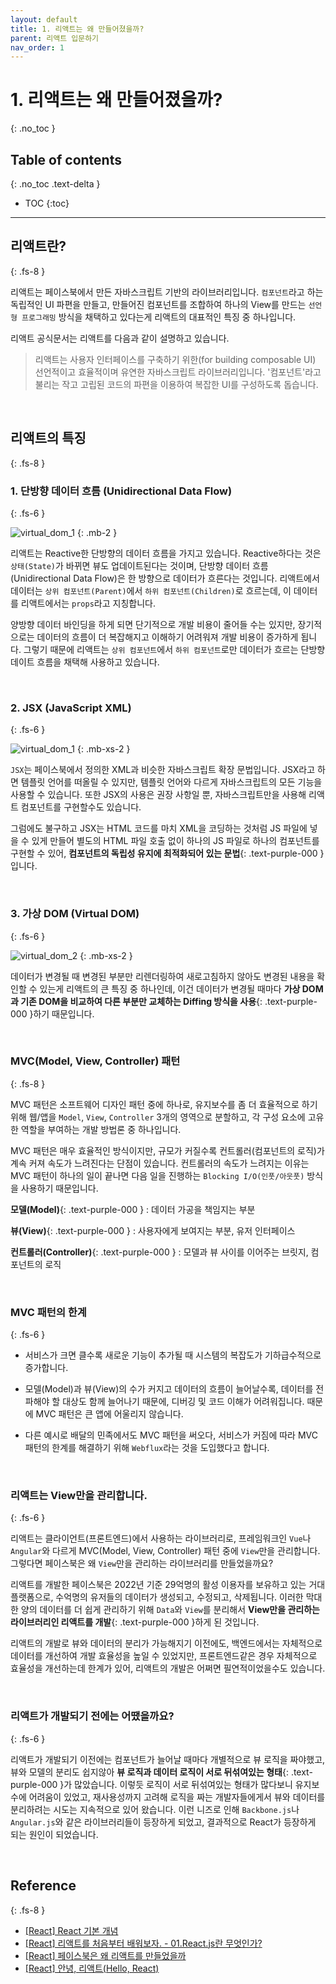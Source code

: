 ```yaml
---
layout: default
title: 1. 리액트는 왜 만들어졌을까?
parent: 리액트 입문하기
nav_order: 1
---
```


# 1. 리액트는 왜 만들어졌을까?
{: .no_toc }

## Table of contents
{: .no_toc .text-delta }

- TOC
{:toc}

---

## 리액트란?
{: .fs-8 }

리액트는 페이스북에서 만든 자바스크립트 기반의 라이브러리입니다. `컴포넌트`라고 하는 독립적인 UI 파편을 만들고, 만들어진 컴포넌트를 조합하여 하나의 View를 만드는 `선언형 프로그래밍` 방식을 채택하고 있다는게 리액트의 대표적인 특징 중 하나입니다.

리액트 공식문서는 리액트를 다음과 같이 설명하고 있습니다.

> 리액트는 사용자 인터페이스를 구축하기 위한(for building composable UI) 선언적이고 효율적이며 유연한 자바스크립트 라이브러리입니다. '컴포넌트'라고 불리는 작고 고립된 코드의 파편을 이용하여 복잡한 UI를 구성하도록 돕습니다.

&nbsp;

## 리액트의 특징
{: .fs-8 }

### 1. 단방향 데이터 흐름 (Unidirectional Data Flow)
{: .fs-6 }

![virtual_dom_1](../../assets/images/react_start_1.png)
{: .mb-2 }

리액트는 Reactive한 단방향의 데이터 흐름을 가지고 있습니다. Reactive하다는 것은 `상태(State)`가 바뀌면 뷰도 업데이트된다는 것이며, 단방향 데이터 흐름(Unidirectional Data Flow)은 한 방향으로 데이터가 흐른다는 것입니다. 리액트에서 데이터는 `상위 컴포넌트(Parent)`에서 `하위 컴포넌트(Children)`로 흐르는데, 이 데이터를 리액트에서는 `props`라고 지칭합니다.

양방향 데이터 바인딩을 하게 되면 단기적으로 개발 비용이 줄어들 수는 있지만, 장기적으로는 데이터의 흐름이 더 복잡해지고 이해하기 어려워져 개발 비용이 증가하게 됩니다. 그렇기 때문에 리액트는 `상위 컴포넌트`에서 `하위 컴포넌트`로만 데이터가 흐르는 단방향 데이트 흐름을 채택해 사용하고 있습니다.

&nbsp;

### 2. JSX (JavaScript XML)
{: .fs-6 }

![virtual_dom_1](../../assets/images/react_start_2.png)
{: .mb-xs-2 }

`JSX`는 페이스북에서 정의한 XML과 비슷한 자바스크립트 확장 문법입니다. JSX라고 하면 템플릿 언어를 떠올릴 수 있지만, 템플릿 언어와 다르게 자바스크립트의 모든 기능을 사용할 수 있습니다. 또한 JSX의 사용은 권장 사항일 뿐, 자바스크립트만을 사용해 리액트 컴포넌트를 구현할수도 있습니다.

그럼에도 불구하고 JSX는 HTML 코드를 마치 XML을 코딩하는 것처럼 JS 파일에 넣을 수 있게 만들어 별도의 HTML 파일 호출 없이 하나의 JS 파일로 하나의 컴포넌트를 구현할 수 있어, **컴포넌트의 독립성 유지에 최적화되어 있는 문법**{: .text-purple-000 }입니다.

&nbsp;

### 3. 가상 DOM (Virtual DOM)
{: .fs-6 }

![virtual_dom_2](../../assets/images/virtual_dom_2.png)
{: .mb-xs-2 }

데이터가 변경될 때 변경된 부분만 리렌더링하여 새로고침하지 않아도 변경된 내용을 확인할 수 있는게 리액트의 큰 특징 중 하나인데, 이건 데이터가 변경될 때마다 **가상 DOM과 기존 DOM을 비교하여 다른 부분만 교체하는 Diffing 방식을 사용**{: .text-purple-000 }하기 때문입니다.

&nbsp;

### MVC(Model, View, Controller) 패턴
{: .fs-8 }

MVC 패턴은 소프트웨어 디자인 패턴 중에 하나로, 유지보수를 좀 더 효율적으로 하기위해 웹/앱을 `Model`, `View`, `Controller` 3개의 영역으로 분할하고, 각 구성 요소에 고유한 역할을 부여하는 개발 방법론 중 하나입니다.

MVC 패턴은 매우 효율적인 방식이지만, 규모가 커질수록 컨트롤러(컴포넌트의 로직)가 계속 커져 속도가 느려진다는 단점이 있습니다. 컨트롤러의 속도가 느려지는 이유는 MVC 패턴이 하나의 일이 끝나면 다음 일을 진행하는 `Blocking I/O(인풋/아웃풋)` 방식을 사용하기 때문입니다.

**모델(Model)**{: .text-purple-000 } : 데이터 가공을 책임지는 부분

**뷰(View)**{: .text-purple-000 } : 사용자에게 보여지는 부분, 유저 인터페이스

**컨트롤러(Controller)**{: .text-purple-000 } : 모델과 뷰 사이를 이어주는 브릿지, 컴포넌트의 로직

&nbsp;

### MVC 패턴의 한계
{: .fs-6 }

- 서비스가 크면 클수록 새로운 기능이 추가될 때 시스템의 복잡도가 기하급수적으로 증가합니다.

- 모델(Model)과 뷰(View)의 수가 커지고 데이터의 흐름이 늘어날수록, 데이터를 전파해야 할 대상도 함께 늘어나기 때문에, 디버깅 및 코드 이해가 어려워집니다. 때문에 MVC 패턴은 큰 앱에 어울리지 않습니다.

- 다른 예시로 배달의 민족에서도 MVC 패턴을 써오다, 서비스가 커짐에 따라 MVC 패턴의 한계를 해결하기 위해 `Webflux`라는 것을 도입했다고 합니다.

&nbsp;

### 리액트는 View만을 관리합니다.
{: .fs-6 }

리액트는 클라이언트(프론트엔드)에서 사용하는 라이브러리로, 프레임워크인 `Vue`나 `Angular`와 다르게 MVC(Model, View, Controller) 패턴 중에 `View`만을 관리합니다. 그렇다면 페이스북은 왜 `View`만을 관리하는 라이브러리를 만들었을까요?

리액트를 개발한 페이스북은 2022년 기준 29억명의 활성 이용자를 보유하고 있는 거대 플랫폼으로, 수억명의 유저들의 데이터가 생성되고, 수정되고, 삭제됩니다. 이러한 막대한 양의 데이터를 더 쉽게 관리하기 위해 `Data`와 `View`를 분리해서 **View만을 관리하는 라이브러리인 리액트를 개발**{: .text-purple-000 }하게 된 것입니다.

리액트의 개발로 뷰와 데이터의 분리가 가능해지기 이전에도, 백엔드에서는 자체적으로 데이터를 개선하여 개발 효율성을 높일 수 있었지만, 프론트엔드같은 경우 자체적으로 효율성을 개선하는데 한계가 있어, 리액트의 개발은 어쩌면 필연적이었을수도 있습니다.

&nbsp;

### 리액트가 개발되기 전에는 어땠을까요?
{: .fs-6 }

리액트가 개발되기 이전에는 컴포넌트가 늘어날 때마다 개별적으로 뷰 로직을 짜야했고, 
뷰와 모델의 분리도 쉽지않아 **뷰 로직과 데이터 로직이 서로 뒤섞여있는 형태**{: .text-purple-000 }가 많았습니다. 이렇듯 로직이 서로 뒤섞여있는 형태가 많다보니 유지보수에 어려움이 있었고, 재사용성까지 고려해 로직을 짜는 개발자들에게서 뷰와 데이터를 분리하려는 시도는 지속적으로 있어 왔습니다. 이런 니즈로 인해 `Backbone.js`나 `Angular.js`와 같은 라이브러리들이 등장하게 되었고, 결과적으로 React가 등장하게 되는 원인이 되었습니다.

&nbsp;

## Reference
{: .fs-8 }

- [[React] React 기본 개념](https://velog.io/@kim-jaemin420/React-%EA%B8%B0%EB%B3%B8-%EA%B0%9C%EB%85%90)
- [[React] 리액트를 처음부터 배워보자. - 01.React.js란 무엇인가?](https://medium.com/crossplatformkorea/)
- [[React] 페이스북은 왜 리액트를 만들었을까](https://velog.io/@sunaaank/why-facebook-makes-react)
- [[React] 안녕, 리액트(Hello, React)](https://blog.gaerae.com/2016/04/hello-react.html)

&nbsp;

<script src="https://utteranc.es/client.js"
        repo="xxdevbosa/blog"
        issue-term="pathname"
        label="blog"
        theme="github-light"
        crossorigin="anonymous"
        async>
</script>